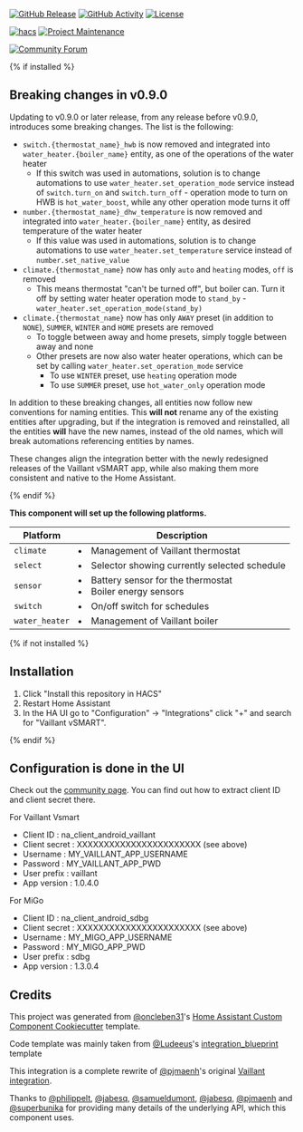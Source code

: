 [![GitHub Release][releases-shield]][releases]
[![GitHub Activity][commits-shield]][commits]
[![License][license-shield]][license]

[![hacs][hacs-shield]][hacs]
[![Project Maintenance][maintainer-shield]][maintainer]

[![Community Forum][forum-shield]][forum]

{% if installed %}

## Breaking changes in v0.9.0

Updating to v0.9.0 or later release, from any release before v0.9.0, introduces some breaking changes. The list is the following:
* `switch.{thermostat_name}_hwb` is now removed and integrated into `water_heater.{boiler_name}` entity, as one of the operations of the water heater
    * If this switch was used in automations, solution is to change automations to use `water_heater.set_operation_mode` service instead of `switch.turn_on` and `switch.turn_off` - operation mode to turn on HWB is `hot_water_boost`, while any other operation mode turns it off
* `number.{thermostat_name}_dhw_temperature` is now removed and integrated into `water_heater.{boiler_name}` entity, as desired temperature of the water heater
    * If this value was used in automations, solution is to change automations to use `water_heater.set_temperature` service instead of `number.set_native_value`
* `climate.{thermostat_name}` now has only `auto` and `heating` modes, `off` is removed
    * This means thermostat "can't be turned off", but boiler can. Turn it off by setting water heater operation mode to `stand_by` - `water_heater.set_operation_mode(stand_by)`
* `climate.{thermostat_name}` now has only `AWAY` preset (in addition to `NONE`), `SUMMER`, `WINTER` and `HOME` presets are removed
    * To toggle between away and home presets, simply toggle between away and none
    * Other presets are now also water heater operations, which can be set by calling `water_heater.set_operation_mode` service
        * To use `WINTER` preset, use `heating` operation mode
        * To use `SUMMER` preset, use `hot_water_only` operation mode

In addition to these breaking changes, all entities now follow new conventions for naming entities. This **will not** rename any of the existing entities after upgrading, but if the integration is removed and reinstalled, all the entities **will** have the new names, instead of the old names, which will break automations referencing entities by names.

These changes align the integration better with the newly redesigned releases of the Vaillant vSMART app, while also making them more consistent and native to the Home Assistant.

{% endif %}

**This component will set up the following platforms.**

| Platform        | Description                                                    |
| --------------- | -------------------------------------------------------------- |
| `climate`       | <li>Management of Vaillant thermostat                          |
| `select`        | <li>Selector showing currently selected schedule               |
| `sensor`        | <li>Battery sensor for the thermostat<li>Boiler energy sensors |
| `switch`        | <li>On/off switch for schedules                                |
| `water_heater`  | <li>Management of Vaillant boiler                              |

{% if not installed %}

## Installation

1. Click "Install this repository in HACS"
1. Restart Home Assistant
1. In the HA UI go to "Configuration" -> "Integrations" click "+" and search for "Vaillant vSMART".

{% endif %}

## Configuration is done in the UI

Check out the [community page](https://community.home-assistant.io/t/added-support-for-vaillant-thermostat-how-to-integrate-in-official-release/31858). You can find out how to extract client ID and client secret there.

For Vaillant Vsmart
- Client ID : na_client_android_vaillant
- Client secret : XXXXXXXXXXXXXXXXXXXXXXX (see above)
- Username : MY_VAILLANT_APP_USERNAME
- Password : MY_VAILLANT_APP_PWD
- User prefix : vaillant
- App version : 1.0.4.0

For MiGo
- Client ID : na_client_android_sdbg
- Client secret : XXXXXXXXXXXXXXXXXXXXXXX (see above)
- Username : MY_MIGO_APP_USERNAME
- Password : MY_MIGO_APP_PWD
- User prefix : sdbg
- App version : 1.3.0.4

<!---->

## Credits

This project was generated from [@oncleben31](https://github.com/oncleben31)'s [Home Assistant Custom Component Cookiecutter](https://github.com/oncleben31/cookiecutter-homeassistant-custom-component) template.

Code template was mainly taken from [@Ludeeus](https://github.com/ludeeus)'s [integration_blueprint](https://github.com/custom-components/integration_blueprint) template

This integration is a complete rewrite of [@pjmaenh](https://github.com/pjmaenh)'s original [Vaillant integration](https://github.com/pjmaenh/home-assistant-vaillant).

Thanks to [@philippelt](https://github.com/philippelt), [@jabesq](https://github.com/jabesq), [@samueldumont](https://github.com/samueldumont), [@jabesq](https://github.com/jabesq), [@pjmaenh](https://github.com/pjmaenh) and [@superbunika](https://github.com/superbunika) for providing many details of the underlying API, which this component uses.


[maintainer]: https://github.com/MislavMandaric
[maintainer-shield]: https://img.shields.io/badge/maintainer-%40MislavMandaric-blue.svg?style=for-the-badge

[releases]: https://github.com/MislavMandaric/home-assistant-vaillant-vsmart/releases
[releases-shield]: https://img.shields.io/github/release/MislavMandaric/home-assistant-vaillant-vsmart.svg?style=for-the-badge

[commits]: https://github.com/MislavMandaric/home-assistant-vaillant-vsmart/commits
[commits-shield]: https://img.shields.io/github/commit-activity/y/MislavMandaric/home-assistant-vaillant-vsmart.svg?style=for-the-badge

[license]: https://github.com/MislavMandaric/home-assistant-vaillant-vsmart/blob/master/LICENSE
[license-shield]: https://img.shields.io/github/license/MislavMandaric/home-assistant-vaillant-vsmart.svg?style=for-the-badge

[hacs]: https://hacs.xyz
[hacs-shield]: https://img.shields.io/badge/HACS-Default-orange.svg?style=for-the-badge

[forum]: https://community.home-assistant.io/
[forum-shield]: https://img.shields.io/badge/community-forum-brightgreen.svg?style=for-the-badge
